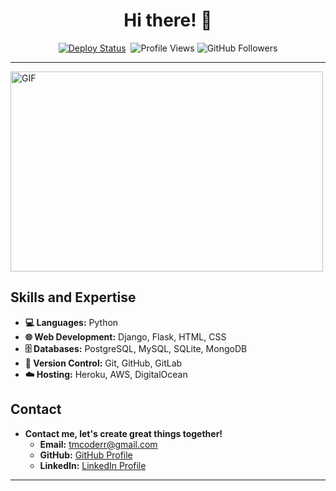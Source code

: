 <h1 align="center">Hi there! 👋</h1>
<p align="center">
  <a href="https://github.com/createuz?tab=repositories" target="_blank" rel="noopener noreferrer"><img src="https://github.com/justinmahar/react-social-media-embed/workflows/Deploy/badge.svg" alt="Deploy Status" /></a>&nbsp;
  <img src="https://komarev.com/ghpvc/?username=createuz" alt="Profile Views">
  <img src="https://img.shields.io/github/followers/createuz?label=follow&style=social" alt="GitHub Followers">
</p>
<hr>

<img align="center" src="https://github.com/abhisheknaiidu/abhisheknaiidu/blob/master/code.gif?raw=true" alt="GIF" width="500" height="320" />

## Skills and Expertise

- **💻 Languages:** Python
- **🌐 Web Development:** Django, Flask, HTML, CSS
- **🗄️ Databases:** PostgreSQL, MySQL, SQLite, MongoDB
- **📇 Version Control:** Git, GitHub, GitLab
- **☁️ Hosting:** Heroku, AWS, DigitalOcean

## Contact

- **Contact me, let's create great things together!**
    - **Email:** [tmcoderr@gmail.com](mailto:tmcoderr@gmail.com)
    - **GitHub:** [GitHub Profile](https://github.com/createuz)
    - **LinkedIn:** [LinkedIn Profile](https://www.linkedin.com/in/shohjahon-rajabov-8758b9272/)

<hr>
